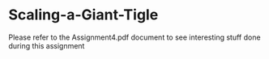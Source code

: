 # Scaling-a-Giant-Tigle
Please refer to the Assignment4.pdf document to see interesting stuff done during this assignment
